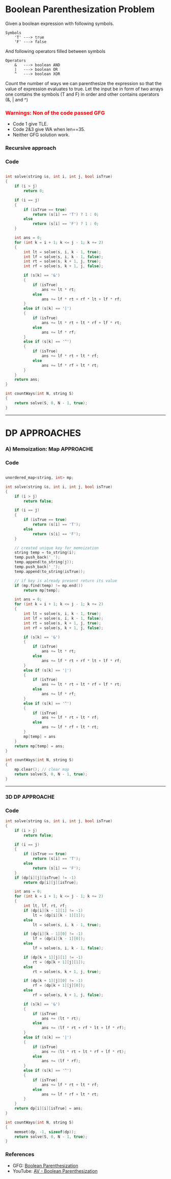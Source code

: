 # Boolean Parenthesization Problem

Given a boolean expression with following symbols.

```
Symbols
    'T' ---> true
    'F' ---> false
```

And following operators filled between symbols

```
Operators
    &   ---> boolean AND
    |   ---> boolean OR
    ^   ---> boolean XOR
```

Count the number of ways we can parenthesize the expression so that the value of expression evaluates to true.
Let the input be in form of two arrays one contains the symbols (T and F) in order and other contains operators (&, | and ^)

### <h3 style="color: red">Warnings: Non of the code passed GFG</h3>

- Code 1 give TLE.
- Code 2&3 give WA when len==35.
- Neither GFG solution work.

### Recursive approach

### Code

```cpp

int solve(string &s, int i, int j, bool isTrue)
{
    if (i > j)
        return 0;

    if (i == j)
    {
        if (isTrue == true)
            return (s[i] == 'T') ? 1 : 0;
        else
            return (s[i] == 'F') ? 1 : 0;
    }

    int ans = 0;
    for (int k = i + 1; k <= j - 1; k += 2)
    {
        int lt = solve(s, i, k - 1, true);
        int lf = solve(s, i, k - 1, false);
        int rt = solve(s, k + 1, j, true);
        int rf = solve(s, k + 1, j, false);

        if (s[k] == '&')
        {
            if (isTrue)
                ans += lt * rt;
            else
                ans += lf * rt + rf * lt + lf * rf;
        }
        else if (s[k] == '|')
        {
            if (isTrue)
                ans += lt * rt + lt * rf + lf * rt;
            else
                ans += lf * rf;
        }
        else if (s[k] == '^')
        {
            if (isTrue)
                ans += lf * rt + lt * rf;
            else
                ans += lf * rf + lt * rt;
        }
    }
    return ans;
}

int countWays(int N, string S)
{
    return solve(S, 0, N - 1, true);
}
```

---

# DP APPROACHES

### A) Memoization: Map APPROACHE

### Code

```cpp

unordered_map<string, int> mp;

int solve(string &s, int i, int j, bool isTrue)
{
    if (i > j)
        return false;

    if (i == j)
    {
        if (isTrue == true)
            return (s[i] == 'T');
        else
            return (s[i] == 'F');
    }

    // created unique key for memoization
    string temp = to_string(i);
    temp.push_back('_');
    temp.append(to_string(j));
    temp.push_back('_');
    temp.append(to_string(isTrue));

    // if key is already present return its value
    if (mp.find(temp) != mp.end())
        return mp[temp];

    int ans = 0;
    for (int k = i + 1; k <= j - 1; k += 2)
    {
        int lt = solve(s, i, k - 1, true);
        int lf = solve(s, i, k - 1, false);
        int rt = solve(s, k + 1, j, true);
        int rf = solve(s, k + 1, j, false);

        if (s[k] == '&')
        {
            if (isTrue)
                ans += lt * rt;
            else
                ans += lf * rt + rf * lt + lf * rf;
        }
        else if (s[k] == '|')
        {
            if (isTrue)
                ans += lt * rt + lt * rf + lf * rt;
            else
                ans += lf * rf;
        }
        else if (s[k] == '^')
        {
            if (isTrue)
                ans += lf * rt + lt * rf;
            else
                ans += lf * rf + lt * rt;
        }
        mp[temp] = ans
    }
    return mp[temp] = ans;
}

int countWays(int N, string S)
{
    mp.clear(); // clear map
    return solve(S, 0, N - 1, true);
}
```

---

### 3D DP APPROACHE

### Code

```cpp
int solve(string &s, int i, int j, bool isTrue)
{
    if (i > j)
        return false;

    if (i == j)
    {
        if (isTrue == true)
            return (s[i] == 'T');
        else
            return (s[i] == 'F');
    }
    if (dp[i][j][isTrue] != -1)
        return dp[i][j][isTrue];

    int ans = 0;
    for (int k = i + 1; k <= j - 1; k += 2)
    {
        int lt, lf, rt, rf;
        if (dp[i][k - 1][1] != -1)
            lt = (dp[i][k - 1][1]);
        else
            lt = solve(s, i, k - 1, true);

        if (dp[i][k - 1][0] != -1)
            lf = (dp[i][k - 1][0]);
        else
            lf = solve(s, i, k - 1, false);

        if (dp[k + 1][j][1] != -1)
            rt = (dp[k + 1][j][1]);
        else
            rt = solve(s, k + 1, j, true);

        if (dp[k + 1][j][0] != -1)
            rf = (dp[k + 1][j][0]);
        else
            rf = solve(s, k + 1, j, false);

        if (s[k] == '&')
        {
            if (isTrue)
                ans += (lt * rt);
            else
                ans += (lf * rt + rf * lt + lf * rf);
        }
        else if (s[k] == '|')
        {
            if (isTrue)
                ans += (lt * rt + lt * rf + lf * rt);
            else
                ans += (lf * rf);
        }
        else if (s[k] == '^')
        {
            if (isTrue)
                ans += lf * rt + lt * rf;
            else
                ans += lf * rf + lt * rt;
        }
    }
    return dp[i][i][isTrue] = ans;
}

int countWays(int N, string S)
{
    memset(dp, -1, sizeof(dp));
    return solve(S, 0, N - 1, true);
}
```

### References

- GFG: [Boolean Parenthesization](https://www.geeksforgeeks.org/boolean-parenthesization-problem-dp-37/)
- YouTube: [AV - Boolean Parenthesization](https://www.youtube.com/watch?v=pGVguAcWX4g&list=PL_z_8CaSLPWekqhdCPmFohncHwz8TY2Go&index=38)
